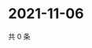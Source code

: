 # 2021-11-06

共 0 条

<!-- BEGIN WEIBO -->
<!-- 最后更新时间 Sat Nov 06 2021 00:12:46 GMT+0800 (China Standard Time) -->

<!-- END WEIBO -->
